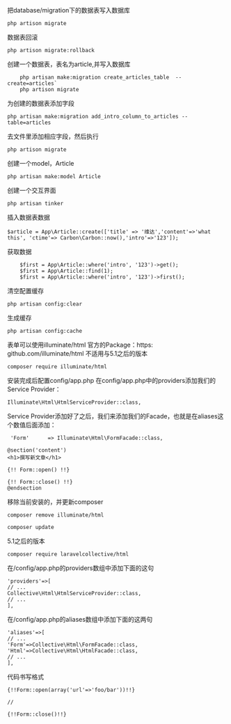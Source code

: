  把database/migration下的数据表写入数据库

```
php artison migrate
```

 数据表回滚

```
php artison migrate:rollback
```

 创建一个数据表，表名为article,并写入数据库

```
​    php artisan make:migration create_articles_table  --create=articles`
​    php artison migrate
```

 为创建的数据表添加字段

```
php artisan make:migration add_intro_column_to_articles --table=articles
```

 去文件里添加相应字段，然后执行

```
php artison migrate
```

 创建一个model，Article

```
php artisan make:model Article
```

 创建一个交互界面

```
php artisan tinker
```

 插入数据表数据

```
$article = App\Article::create(['title' => '维达','content'=>'what this', 'ctime'=> Carbon\Carbon::now(),'intro'=>'123']);
```

 获取数据

```
​    $first = App\Article::where('intro', '123')->get();
​    $first = App\Article::find(1);
​    $first = App\Article::where('intro', '123')->first();
```

 清空配置缓存

```
php artisan config:clear
```

 生成缓存

```
php artisan config:cache
```

 表单可以使用illuminate/html 官方的Package：https: github.com/illuminate/html 不适用与5.1之后的版本

```
composer require illuminate/html
```

 安装完成后配置config/app.php
 在config/app.php中的providers添加我们的Service Provider：

```
Illuminate\Html\HtmlServiceProvider::class,
```

 Service Provider添加好了之后，我们来添加我们的Facade，也就是在aliases这个数值后面添加：

```
 'Form'      => Illuminate\Html\FormFacade::class,
```

```
@section('content')
<h1>撰写新文章</h1>

{!! Form::open() !!}

{!! Form::close() !!}
@endsection
```

移除当前安装的，并更新composer
```
composer remove illuminate/html

composer update
```

5.1之后的版本

```
composer require laravelcollective/html
```
在/config/app.php的providers数组中添加下面的这句
```
'providers'=>[
// ...
Collective\Html\HtmlServiceProvider::class,
// ...
],
```
在/config/app.php的aliases数组中添加下面的这两句
```
'aliases'=>[
// ...
'Form'=>Collective\Html\FormFacade::class,
'Html'=>Collective\Html\HtmlFacade::class,
// ...
],
```

代码书写格式
```
{!!Form::open(array('url'=>'foo/bar'))!!}

//

{!!Form::close()!!}
```
